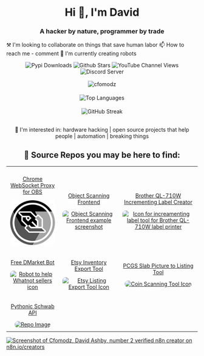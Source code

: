 <h1 align="center">Hi 👋, I'm David</h1>
<h3 align="center">A hacker by nature, programmer by trade</h3>
<p align="left">⚒️ I'm looking to collaborate on things that save human labor 📫 How to reach me - comment 🌱 I'm currently creating robots </p>

<p align="center" > 
  <img src="https://img.shields.io/pypi/dm/pythonic-schwab-api" alt="Pypi Downloads" />
  <img src="https://img.shields.io/github/stars/Cfomodz?&style=flat" alt="Github Stars" />
  <img src="https://img.shields.io/youtube/channel/views/UCV3bzYmPXnWF97aHdSCwG1A?style=flat" alt="YouTube Channel Views" />
  <img src="https://img.shields.io/discord/425182625032962049" alt="Discord Server" />   
</p>  

<div align=center>
  <img align="center" src="https://github-readme-stats.vercel.app/api/top-langs/?username=cfomodz&layout=compact&theme=onedark" alt="cfomodz" /><br>
  <br>
  <img align="center" src="https://github-readme-stats.vercel.app/api?username=cfomodz&show_icons=true&theme=onedark" alt="Top Languages"/><br>
  <br>
  <img align="center" src="http://github-readme-streak-stats.herokuapp.com?user=cfomodz&theme=onedark" alt="GitHub Streak" /><br>
  <br>
</div>

<p align="center">👀 I'm interested in: hardware hacking | open source projects that help people | automation | breaking things</p>

<h2 align="center">🚀 Source Repos you may be here to find:</h2>
<table align="center">
  <tr>
    <td align="center" style="padding: 10px;">
      <a href="https://github.com/Patch-Code-Prosperity/Chrome-WebSocket-Proxy-for-OBS">
        <p>Chrome WebSocket Proxy for OBS</p>
        <img src="https://github.com/Patch-Code-Prosperity/Chrome-WebSocket-Proxy-for-OBS/raw/main/images/icon_inactive_128.png" alt="Chrome Websocet Proxy Extension for direct OBS integration icon" style="width: 128px; border-radius: 8px;" />
      </a>
    </td>
    <td align="center" style="padding: 10px;">
      <a href="https://github.com/Cfomodz/object-scanning-frontend">
        <p>Object Scanning Frontend</p>
        <img src="https://github.com/user-attachments/assets/4e4d5194-5c61-421f-b505-e313ed416663" alt="Object Scanning Frontend example screenshot" style="width: 100%; border-radius: 8px;" />
      </a>
    </td>
    <td align="center" style="padding: 10px;">
      <a href="https://github.com/Cfomodz/Brother-QL-710W_Incrementing-Label-Creator">
        <p>Brother QL-710W Incrementing Label Creator</p>
        <img src="https://github.com/user-attachments/assets/e75d6423-de8a-475d-b8a9-3d0b1327fe8c" alt="Icon for increamenting label tool for Brother QL-710W label printer" style="width: 100%; border-radius: 8px;" />
      </a>
    </td>
  </tr>
  <tr>
    <td align="center" style="padding: 10px;">
      <a href="https://github.com/Cfomodz/dmarket_bot">
        <p>Free DMarket Bot</p>
        <img src="https://github.com/user-attachments/assets/ae548464-028b-4c27-8e04-5b706d2f4ef1" alt="Robot to help Whatnot sellers icon" style="width: 100%; border-radius: 8px;" />
      </a>
    </td>
    <td align="center" style="padding: 10px;">
      <a href="https://github.com/Cfomodz/etsy-inventory-export-tool">
        <p>Etsy Inventory Export Tool</p>
        <img src="https://github.com/user-attachments/assets/affb0fec-2c16-4fee-85ff-5ebf87dca989" alt="Etsy Listing Export Tool Icon" style="width: 100%; border-radius: 8px;" />
      </a>
    </td>
    <td align="center" style="padding: 10px;">
      <a href="https://github.com/Cfomodz/PCGS-slab-picture-to-listing-tool">
        <p>PCGS Slab Picture to Listing Tool</p>
        <img src="https://github.com/user-attachments/assets/637ef0dc-2268-4848-bd7b-1dc0eef00da2" alt="Coin Scanning Tool Icon" style="width: 100%; border-radius: 8px;" />
      </a>
    </td>
  </tr>
  <tr>
    <td align="center" style="padding: 10px;">
      <a href="https://github.com/Patch-Code-Prosperity/Pythonic-Schwab-API">
        <p>Pythonic Schwab API</p>
        <img src="https://github.com/Patch-Code-Prosperity/Pythonic-Schwab-API/assets/31261577/a8f48499-fac4-400a-afe1-72f0dadf9631" alt="Repo Image" style="width: 100%; border-radius: 8px;" />
      </a>
    </td>
  </tr>
</table>

<a href="https://n8n.io/workflows/4672-voice-creation-tts-sound-effects-voicechanger-and-more-elevenlabs-mcp-server/">
<img src="https://github.com/user-attachments/assets/231016f7-4735-41d7-a057-c15fc79f770b" alt="Screenshot of Cfomodz, David Ashby, number 2 verified n8n creator on n8n.io/creators" />
</a>

